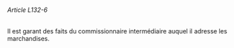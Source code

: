 ###### Article L132-6

Il est garant des faits du commissionnaire intermédiaire auquel il adresse les marchandises.

